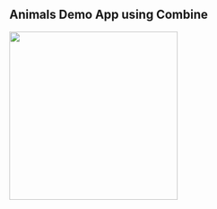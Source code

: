 ## Animals Demo App using Combine

<img src="https://user-images.githubusercontent.com/31185862/149797851-78ebd4f0-5a51-43f8-b771-64231b458444.png" width="300" />
